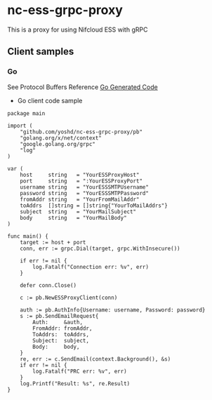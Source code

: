 # nc-ess-grpc-proxy

This is a proxy for using Nifcloud ESS with gRPC

## Client samples

### Go

See Protocol Buffers Reference [Go Generated Code](https://developers.google.com/protocol-buffers/docs/reference/go-generated)

* Go client code sample

```
package main

import (
	"github.com/yoshd/nc-ess-grpc-proxy/pb"
	"golang.org/x/net/context"
	"google.golang.org/grpc"
	"log"
)

var (
	host     string   = "YourESSProxyHost"
	port     string   = ":YourESSProxyPort"
	username string   = "YourESSSMTPUsername"
	password string   = "YourESSSMTPPassword"
	fromAddr string   = "YourFromMailAddr"
	toAddrs  []string = []string{"YourToMailAddrs"}
	subject  string   = "YourMailSubject"
	body     string   = "YourMailBody"
)

func main() {
	target := host + port
	conn, err := grpc.Dial(target, grpc.WithInsecure())

	if err != nil {
		log.Fatalf("Connection err: %v", err)
	}

	defer conn.Close()

	c := pb.NewESSProxyClient(conn)

	auth := pb.AuthInfo{Username: username, Password: password}
	s := pb.SendEmailRequest{
		Auth:     &auth,
		FromAddr: fromAddr,
		ToAddrs:  toAddrs,
		Subject:  subject,
		Body:     body,
	}
	re, err := c.SendEmail(context.Background(), &s)
	if err != nil {
		log.Fatalf("PRC err: %v", err)
	}
	log.Printf("Result: %s", re.Result)
}

```
